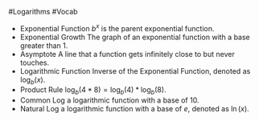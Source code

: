 #Logarithms
#Vocab

- Exponential Function
  $b^{x}$ is the parent exponential function.
- Exponential Growth
  The graph of an exponential function with a base greater than 1.
- Asymptote
  A line that a function gets infinitely close to but never touches.
- Logarithmic Function
  Inverse of the Exponential Function, denoted as $\log_b(x)$.
- Product Rule
  $\log_b(4 * 8) = \log_b(4)*\log_b(8)$.
- Common Log
  a logarithmic function with a base of $10$.
- Natural Log
  a logarithmic function with a base of $e$, denoted as $\ln(x)$.

